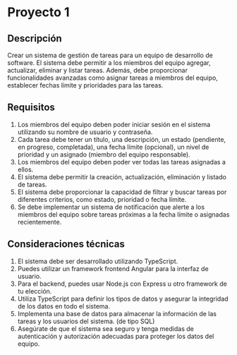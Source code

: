 # Proyecto 1

## Descripción

Crear un sistema de gestión de tareas para un equipo de desarrollo de software. El sistema debe permitir a los miembros del equipo agregar, actualizar, eliminar y listar tareas. Además, debe proporcionar funcionalidades avanzadas como asignar tareas a miembros del equipo, establecer fechas límite y prioridades para las tareas.


## Requisitos

1. Los miembros del equipo deben poder iniciar sesión en el sistema utilizando su nombre de usuario y contraseña.
2. Cada tarea debe tener un título, una descripción, un estado (pendiente, en progreso, completada), una fecha límite (opcional), un nivel de prioridad y un asignado (miembro del equipo responsable).
3. Los miembros del equipo deben poder ver todas las tareas asignadas a ellos.
4. El sistema debe permitir la creación, actualización, eliminación y listado de tareas.
5. El sistema debe proporcionar la capacidad de filtrar y buscar tareas por diferentes criterios, como estado, prioridad o fecha límite.
6. Se debe implementar un sistema de notificación que alerte a los miembros del equipo sobre tareas próximas a la fecha límite o asignadas recientemente.

## Consideraciones técnicas

1. El sistema debe ser desarrollado utilizando TypeScript.
2. Puedes utilizar un framework frontend Angular para la interfaz de usuario.
3. Para el backend, puedes usar Node.js con Express u otro framework de tu elección.
1. Utiliza TypeScript para definir los tipos de datos y asegurar la integridad de los datos en todo el sistema.
2. Implementa una base de datos para almacenar la información de las tareas y los usuarios del sistema. (de tipo SQL)
3. Asegúrate de que el sistema sea seguro y tenga medidas de autenticación y autorización adecuadas para proteger los datos del equipo.